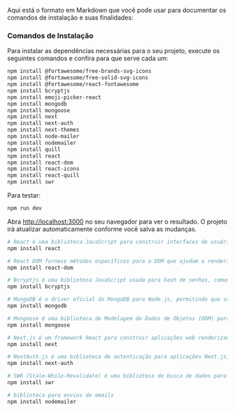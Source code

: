Aqui está o formato em Markdown que você pode usar para documentar os comandos de instalação e suas finalidades:


### Comandos de Instalação 

Para instalar as dependências necessárias para o seu projeto, execute os seguintes comandos e confira para que serve cada um:

```bash
npm install @fortawesome/free-brands-svg-icons
npm install @fortawesome/free-solid-svg-icons
npm install @fortawesome/react-fontawesome
npm install bcryptjs
npm install emoji-picker-react
npm install mongodb
npm install mongoose
npm install next
npm install next-auth
npm install next-themes
npm install node-mailer
npm install nodemailer
npm install quill
npm install react
npm install react-dom
npm install react-icons
npm install react-quill
npm install swr

```

Para testar:

```bash
npm run dev
```

Abra [http://localhost:3000](http://localhost:3000) no seu navegador para ver o resultado. O projeto irá atualizar automaticamente conforme você salva as mudanças.

```bash
# React é uma biblioteca JavaScript para construir interfaces de usuário, principalmente para aplicações de página única.
npm install react

# React DOM fornece métodos específicos para o DOM que ajudam a renderizar uma aplicação React na web.
npm install react-dom

# Bcryptjs é uma biblioteca JavaScript usada para hash de senhas, comumente utilizada em sistemas de autenticação.
npm install bcryptjs

# MongoDB é o driver oficial do MongoDB para Node.js, permitindo que sua aplicação se conecte e interaja com bancos de dados MongoDB.
npm install mongodb

# Mongoose é uma biblioteca de Modelagem de Dados de Objetos (ODM) para MongoDB e Node.js que simplifica as interações com o banco de dados.
npm install mongoose

# Next.js é um framework React para construir aplicações web renderizadas no servidor (SSR) e estáticas.
npm install next

# NextAuth.js é uma biblioteca de autenticação para aplicações Next.js, oferecendo suporte para OAuth, email e outros métodos de autenticação.
npm install next-auth

# SWR (Stale-While-Revalidate) é uma biblioteca de busca de dados para React, desenvolvida pela Vercel, oferecendo recursos como cache e revalidação.
npm install swr

# biblioteca para envios de emails
npm install nodemailer
```